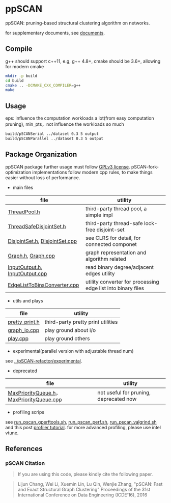 # ppSCAN

ppSCAN: pruning-based structural clustering algorithm on networks.

for supplementary documents, see [documents](documents).

## Compile

g++ should support c++11, e.g, g++ 4.8+, cmake should be 3.6+, allowing for modern cmake

```zsh
mkdir -p build
cd build
cmake .. -DCMAKE_CXX_COMPILER=g++
make
```

## Usage

eps: influence the computation workloads a lot(from easy computation pruning), min_pts，not influence the workloads so much

```zsh
build/pSCANSerial ../dataset 0.3 5 output
build/pSCANParallel ../dataset 0.3 5 output
```

## Package Organization

ppSCAN package further usage must follow [GPLv3 license](../pSCAN-refactor/LICENSE). 
pSCAN-fork-optimization implementations follow modern cpp rules, to make things easier without loss of performance.

* main files

file | utility
--- | ---
[ThreadPool.h](../pSCAN-refactor/ThreadPool.h) | third-party thread pool, a simple impl
[ThreadSafeDisjointSet.h](../pSCAN-refactor/ThreadSafeDisjointSet.h) | third-party thread-safe lock-free disjoint-set
[DisjointSet.h](../pSCAN-refactor/DisjointSet.h), [DisjointSet.cpp](../pSCAN-refactor/DisjointSet.cpp) | see CLRS for detail, for connected componet
[Graph.h](../pSCAN-refactor/Graph.h), [Graph.cpp](../pSCAN-refactor/Graph.cpp) | graph representation and algorithm  related
[InputOutput.h](../pSCAN-refactor/InputOutput.h), [InputOutput.cpp](../pSCAN-refactor/InputOutput.cpp) | read binary degree/adjacent edges utility
[EdgeListToBinsConverter.cpp](converter/EdgeListToBinsConverter.cpp) | utility converter for processing edge list into binary files

* utils and plays

file | utility
--- | ---
[pretty_print.h](../pSCAN-refactor/playground/pretty_print.h) | third-party pretty print utilities
[graph_io.cpp](../pSCAN-refactor/playground/graph_io.cpp) | play ground about i/o
[play.cpp](../pSCAN-refactor/playground/play.cpp) | play ground others

* experimental(parallel version with adjustable thread num)

see [../pSCAN-refactor/experimental](../pSCAN-refactor/experimental).

* deprecated

file | utility
--- | ---
[MaxPriorityQueue.h](./playground/MaxPriorityQueue.h)，[MaxPriorityQueue.cpp](./playground/MaxPriorityQueue.cpp) | not useful for pruning, deprecated now

* profiling scrips

see [run_pscan_gperftools.sh](shell_playground/run_pscan_gperftools.sh), [run_pscan_perf.sh](shell_playground/run_pscan_perf.sh), [run_pscan_valgrind.sh](shell_playground/run_pscan_valgrind.sh) and this post [profiler tutorial](http://gernotklingler.com/blog/gprof-valgrind-gperftools-evaluation-tools-application-level-cpu-profiling-linux/). 
for more advanced profiling, please use intel vtune.

## References

### pSCAN Citation

> If you are using this code, please kindly cite the following paper.

> Lijun Chang, Wei Li, Xuemin Lin, Lu Qin, Wenjie Zhang,
"pSCAN: Fast and Exact Structural Graph Clustering"
Proceedings of the 31st International Conference on Data Engineering (ICDE’16), 2016
